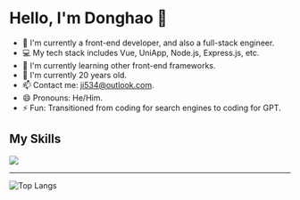 <!--
**jidonghao/jidonghao** is a ✨ _special_ ✨ repository because its `README.md` (this file) appears on your GitHub profile.

Here are some ideas to get you started:

- 🔭 I’m currently working on ...
- 🌱 I’m currently learning ...
- 👯 I’m looking to collaborate on ...
- 🤔 I’m looking for help with ...
- 💬 Ask me about ...
- 📫 How to reach me: ...
- 😄 Pronouns: ...
- ⚡ Fun fact: ...
-->

# Hello, I'm Donghao 👋 

- 💼 I'm currently a front-end developer, and also a full-stack engineer.
- 💻 My tech stack includes Vue, UniApp, Node.js, Express.js, etc.
- 🌱 I'm currently learning other front-end frameworks.
- 🎂 I'm currently 20 years old.
- 📫 Contact me: ji534@outlook.com.
- 😄 Pronouns: He/Him.
- ⚡ Fun: Transitioned from coding for search engines to coding for GPT.

## My Skills

<p align="left">
  <a href="https://skillicons.dev">
    <img src="https://skillicons.dev/icons?i=js,ts,vue,vite,nodejs,mysql,linux,vim,arduino,androidstudio,idea,ps,pr" />
  </a>
</p>

<hr>

![Top Langs](https://github-readme-stats-git-masterrstaa-rickstaa.vercel.app/api/top-langs/?username=jidonghao&langs_count=3&hide=html,css,less)


